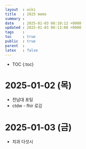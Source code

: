 ```yaml
---
layout  : wiki
title   : 2025 memo
summary : 
date    : 2025-01-03 08:10:12 +0900
updated : 2025-01-03 08:13:08 +0900
tags    : 
toc     : true
public  : true
parent  : 
latex   : false
---
```

* TOC
{:toc}


# 2025-01-02 (목)
- 전남대 포팅
- ctdw - fhir 로깅

# 2025-01-03 (금)
- 치과 다섯시
